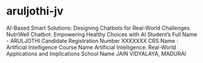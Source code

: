 # aruljothi-jv
AI-Based Smart Solutions: Designing Chatbots for Real-World Challenges NutriWell Chatbot: Empowering Healthy Choices with AI
Student’s Full Name  - ARULJOTHI
Candidate Registration Number XXXXXXX
CRS Name : Artificial Intelligence
Course Name Artificial Intelligence: Real-World Applications and Implications
School Name JAIN VIDYALAYA, MADURAI
